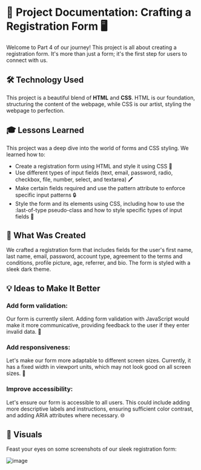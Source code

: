 # 📝 Project Documentation: Crafting a Registration Form 🖥️

Welcome to Part 4 of our journey! This project is all about creating a registration form. It's more than just a form; it's the first step for users to connect with us.

## 🛠️ Technology Used
This project is a beautiful blend of **HTML** and **CSS**. HTML is our foundation, structuring the content of the webpage, while CSS is our artist, styling the webpage to perfection.

## 🎓 Lessons Learned
This project was a deep dive into the world of forms and CSS styling. We learned how to:
- Create a registration form using HTML and style it using CSS 📝
- Use different types of input fields (text, email, password, radio, checkbox, file, number, select, and textarea) 🖊️
- Make certain fields required and use the pattern attribute to enforce specific input patterns 🔒
- Style the form and its elements using CSS, including how to use the :last-of-type pseudo-class and how to style specific types of input fields 🎨

## 🎨 What Was Created
We crafted a registration form that includes fields for the user's first name, last name, email, password, account type, agreement to the terms and conditions, profile picture, age, referrer, and bio. The form is styled with a sleek dark theme.

## 💡 Ideas to Make It Better
### Add form validation:
Our form is currently silent. Adding form validation with JavaScript would make it more communicative, providing feedback to the user if they enter invalid data. 📣
### Add responsiveness:
Let's make our form more adaptable to different screen sizes. Currently, it has a fixed width in viewport units, which may not look good on all screen sizes. 📱
### Improve accessibility:
Let's ensure our form is accessible to all users. This could include adding more descriptive labels and instructions, ensuring sufficient color contrast, and adding ARIA attributes where necessary. 🌐

## 📸 Visuals
Feast your eyes on some screenshots of our sleek registration form:

![image](https://github.com/TommyDeLeon/register.html/assets/144635056/1fd7edc4-948f-4e98-a6a8-a415b78d3094)
